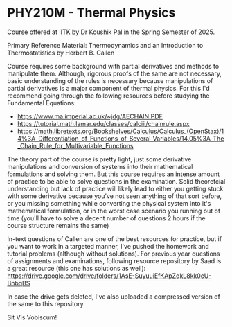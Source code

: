# PHY210M - Thermal Physics
Course offered at IITK by Dr Koushik Pal in the Spring Semester of 2025.

Primary Reference Material: Thermodynamics and an Introduction to Thermostatistics by Herbert B. Callen

Course requires some background with partial derivatives and methods to manipulate them. Although, rigorous proofs of the same are not necessary, basic understanding of the rules is necessary because manipulations of partial derivatives is a major component of thermal physics. For this I'd recommend going through the following resources before studying the Fundamental Equations:
- https://www.ma.imperial.ac.uk/~jdg/AECHAIN.PDF
- https://tutorial.math.lamar.edu/classes/calciii/chainrule.aspx
- https://math.libretexts.org/Bookshelves/Calculus/Calculus_(OpenStax)/14%3A_Differentiation_of_Functions_of_Several_Variables/14.05%3A_The_Chain_Rule_for_Multivariable_Functions

The theory part of the course is pretty light, just some derivative manipulations and conversion of systems into their mathematical formulations and solving them. But this course requires an intense amount of practice to be able to solve questions in the examination. Solid theoretcial understanding but lack of practice will likely lead to either you getting stuck with some derivative because you've not seen anything of that sort before, or you missing something while converting the physical system into it's mathematical formulation, or in the worst case scenario you running out of time (you'll have to solve a decent number of questions 2 hours if the course structure remains the same)

In-text questions of Callen are one of the best resources for practice, but if you want to work in a targeted manner, I've pushed the homework and tutorial problems (although without solutions). For previous year questions of assignments and examinations, following resource repository by Saad is a great resource (this one has solutions as well):
https://drive.google.com/drive/folders/1AsE-SuyuuiEfKApZqkL8kk0cU-BnbqBS

In case the drive gets deleted, I've also uploaded a compressed version of the same to this repository.

Sit Vis Vobiscum!